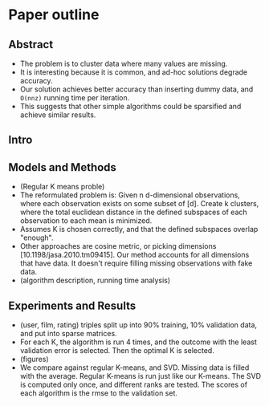 # Paper outline

## Abstract

* The problem is to cluster data where many values are missing.
* It is interesting because it is common, and ad-hoc solutions degrade accuracy.
* Our solution achieves better accuracy than inserting dummy data, and `O(nnz)` running time per iteration.
* This suggests that other simple algorithms could be sparsified and achieve similar results.

## Intro

## Models and Methods

* (Regular K means proble)
* The reformulated problem is: Given n d-dimensional observations, where each observation exists on some subset of [d]. Create k clusters, where the total euclidean distance in the defined subspaces of each observation to each mean is minimized.
* Assumes K is chosen correctly, and that the defined subspaces overlap "enough".
* Other approaches are cosine metric, or picking dimensions [10.1198/jasa.2010.tm09415]. Our method accounts for all dimensions that have data. It doesn't require filling missing observations with fake data.
* (algorithm description, running time analysis)

## Experiments and Results

* (user, film, rating) triples split up into 90% training, 10% validation data, and put into sparse matrices.
* For each K, the algorithm is run 4 times, and the outcome with the least validation error is selected. Then the optimal K is selected. 
* (figures)
* We compare against regular K-means, and SVD. Missing data is filled with the average. Regular K-means is run just like our K-means. The SVD is computed only once, and different ranks are tested. The scores of each algorithm is the rmse to the validation set.
